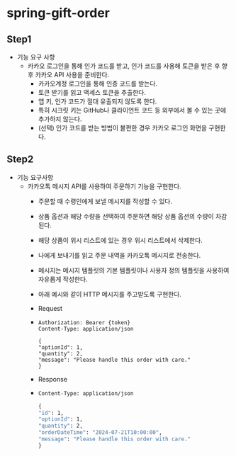 # spring-gift-order

## Step1
- 기능 요구 사항
  - 카카오 로그인을 통해 인가 코드를 받고, 인가 코드를 사용해 토큰을 받은 후 향후 카카오 API 사용을 준비한다.
      - 카카오계정 로그인을 통해 인증 코드를 받는다.
      - 토큰 받기를 읽고 액세스 토큰을 추출한다.
      - 앱 키, 인가 코드가 절대 유출되지 않도록 한다.
      - 특히 시크릿 키는 GitHub나 클라이언트 코드 등 외부에서 볼 수 있는 곳에 추가하지 않는다.
      - (선택) 인가 코드를 받는 방법이 불편한 경우 카카오 로그인 화면을 구현한다.

## Step2
- 기능 요구사항
  - 카카오톡 메시지 API를 사용하여 주문하기 기능을 구현한다.
    - 주문할 때 수령인에게 보낼 메시지를 작성할 수 있다.
    - 상품 옵션과 해당 수량을 선택하여 주문하면 해당 상품 옵션의 수량이 차감된다.
    - 해당 상품이 위시 리스트에 있는 경우 위시 리스트에서 삭제한다.
    - 나에게 보내기를 읽고 주문 내역을 카카오톡 메시지로 전송한다.
    - 메시지는 메시지 템플릿의 기본 템플릿이나 사용자 정의 템플릿을 사용하여 자유롭게 작성한다.
    - 아래 예시와 같이 HTTP 메시지를 주고받도록 구현한다. 
    - Request
    - ```POST /api/orders HTTP/1.1
      Authorization: Bearer {token}
      Content-Type: application/json

      {
      "optionId": 1,
      "quantity": 2,
      "message": "Please handle this order with care."
      }
      ```
      
    - Response
    - ```HTTP/1.1 201 Created
      Content-Type: application/json
      
      {
      "id": 1,
      "optionId": 1,
      "quantity": 2,
      "orderDateTime": "2024-07-21T10:00:00",
      "message": "Please handle this order with care."
      }
```

